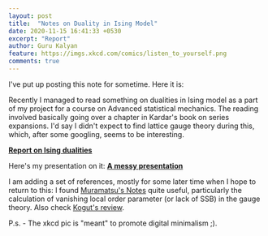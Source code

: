 ```yaml
---
layout: post
title:  "Notes on Duality in Ising Model"
date: 2020-11-15 16:41:33 +0530
excerpt: "Report"
author: Guru Kalyan
feature: https://imgs.xkcd.com/comics/listen_to_yourself.png
comments: true
---
```


I've put up posting this note for sometime. Here it is:

Recently I managed to read something on dualities in Ising model as a part of my
project for a course on Advanced statistical mechanics. The reading involved basically
going over a chapter in Kardar's book on series expansions. I'd say I didn't expect to find lattice gauge theory during this, which,
after some googling, seems to be interesting.


**<a href="https://guruzeta.github.io/sun/pdfs/notes_v1.pdf" target="_blank">
Report on Ising dualities</a>**

Here's my presentation on it:
**<a href="https://guruzeta.github.io/sun/pdfs/presentation.pdf" target="_blank">
A messy presentation</a>**

I am adding a set of references, mostly for some later time when I hope
to return to this: I found [Muramatsu's Notes](https://www.itp3.uni-stuttgart.de/downloads/Lattice_gauge_theory_SS_2009/Chapter3.pdf) quite useful, particularly the calculation
of vanishing local order parameter (or lack of SSB) in the gauge theory. Also check [Kogut's review](http://www.fulviofrisone.com/attachments/article/483/030818090032%20An%20Introduction%20To%20Lattice%20Gauge%20Theory%20And%20Spin%20Systems.pdf).


P.s. - The xkcd pic is "meant" to promote digital minimalism ;).
